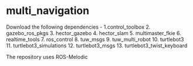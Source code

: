 # multi_navigation
Download the following dependencies - 
  1.control_toolbox
  2. gazebo_ros_pkgs
  3. hector_gazebo
  4. hector_slam
  5. multimaster_fkie
  6. realtime_tools
  7. ros_control
  8. tuw_msgs
  9. tuw_multi_robot
  10. turtlebot3
  11. turtlebot3_simulations
  12. turtlebot3_msgs
  13. turtlebot3_twist_keyboard

The repository uses ROS-Melodic
